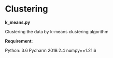 # Clustering

**k_means.py**

  Clustering the data by k-means clustering algorithm

**Requirement:**

Python: 3.6 
Pycharm 2019.2.4
numpy==1.21.6
